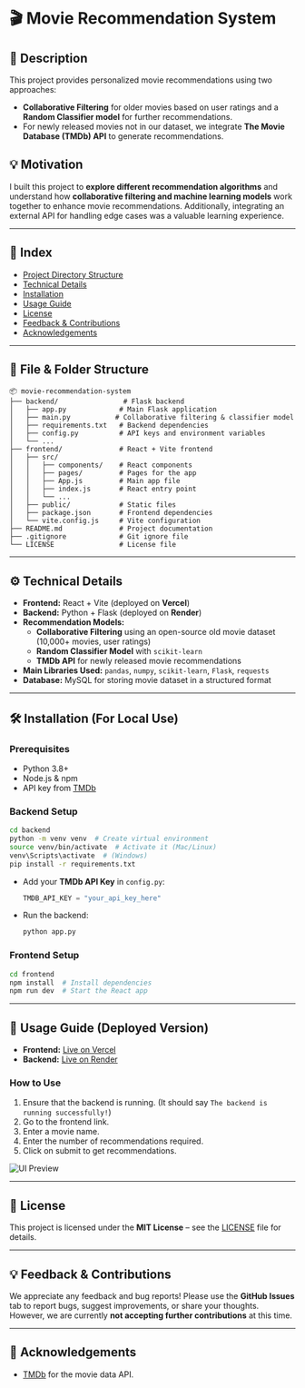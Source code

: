 # 🎬 Movie Recommendation System

## 📌 Description
This project provides personalized movie recommendations using two approaches: 
- **Collaborative Filtering** for older movies based on user ratings and a **Random Classifier model** for further recommendations.
- For newly released movies not in our dataset, we integrate **The Movie Database (TMDb) API** to generate recommendations.

## 💡 Motivation
I built this project to **explore different recommendation algorithms** and understand how **collaborative filtering and machine learning models** work together to enhance movie recommendations. Additionally, integrating an external API for handling edge cases was a valuable learning experience.

---

## 📖 Index
- [Project Directory Structure](#file-folder-structure)
- [Technical Details](#technical-details)
- [Installation](#installation)
- [Usage Guide](#usage-guide)
- [License](#license)
- [Feedback & Contributions](#feedback--contributions)
- [Acknowledgements](#acknowledgements)

---

## 📁 File & Folder Structure
```
📦 movie-recommendation-system
├── backend/                # Flask backend
│   ├── app.py             # Main Flask application
│   ├── main.py           # Collaborative filtering & classifier model
│   ├── requirements.txt   # Backend dependencies
│   ├── config.py          # API keys and environment variables
│   └── ...
├── frontend/              # React + Vite frontend
│   ├── src/
│   │   ├── components/    # React components
│   │   ├── pages/         # Pages for the app
│   │   ├── App.js         # Main app file
│   │   ├── index.js       # React entry point
│   │   └── ...
│   ├── public/            # Static files
│   ├── package.json       # Frontend dependencies
│   └── vite.config.js     # Vite configuration
├── README.md              # Project documentation
├── .gitignore             # Git ignore file
└── LICENSE                # License file
```

---

## ⚙️ Technical Details
- **Frontend:** React + Vite (deployed on **Vercel**)
- **Backend:** Python + Flask (deployed on **Render**)
- **Recommendation Models:**
  - **Collaborative Filtering** using an open-source old movie dataset (10,000+ movies, user ratings)
  - **Random Classifier Model** with `scikit-learn`
  - **TMDb API** for newly released movie recommendations
- **Main Libraries Used:** `pandas`, `numpy`, `scikit-learn`, `Flask`, `requests`
- **Database:** MySQL for storing movie dataset in a structured format

---

## 🛠 Installation (For Local Use)

### Prerequisites
- Python 3.8+
- Node.js & npm
- API key from [TMDb](https://www.themoviedb.org/)

### Backend Setup
```sh
cd backend
python -m venv venv  # Create virtual environment
source venv/bin/activate  # Activate it (Mac/Linux)
venv\Scripts\activate  # (Windows)
pip install -r requirements.txt
```
- Add your **TMDb API Key** in `config.py`:
  ```python
  TMDB_API_KEY = "your_api_key_here"
  ```
- Run the backend:
  ```sh
  python app.py
  ```

### Frontend Setup
```sh
cd frontend
npm install  # Install dependencies
npm run dev  # Start the React app
```

---

## 🚀 Usage Guide (Deployed Version)
- **Frontend:** [Live on Vercel](https://my-movie-recommendation-system.vercel.app/)
- **Backend:** [Live on Render](https://movie-recommendation-system-umw3.onrender.com/)

### How to Use
1. Ensure that the backend is running. (It should say `The backend is running successfully!`)
2. Go to the frontend link.
3. Enter a movie name.
4. Enter the number of recommendations required.
5. Click on submit to get recommendations.

![UI Preview](https://github.com/user-attachments/assets/0e597a8d-766f-4faa-a301-09aca8e13df9)


---

## 📝 License
This project is licensed under the **MIT License** – see the [LICENSE](LICENSE) file for details.

---

## 💡 Feedback & Contributions
We appreciate any feedback and bug reports! Please use the **GitHub Issues** tab to report bugs, suggest improvements, or share your thoughts. However, we are currently **not accepting further contributions** at this time.

---

## 🙌 Acknowledgements
- [TMDb](https://www.themoviedb.org/) for the movie data API.

